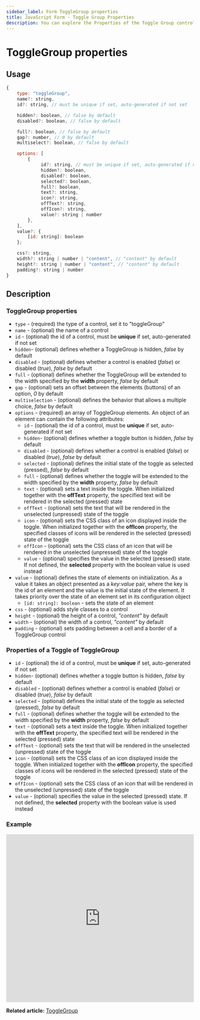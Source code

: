 ```yaml
---
sidebar_label: Form ToggleGroup properties
title: JavaScript Form - Toggle Group Properties 
description: You can explore the Properties of the Toggle Group control of Form in the documentation of the DHTMLX JavaScript UI library. Browse developer guides and API reference, try out code examples and live demos, and download a free 30-day evaluation version of DHTMLX Suite.
---
```


# ToggleGroup properties

## Usage

~~~js
{
    type: "toggleGroup",
    name?: string,
    id?: string, // must be unique if set, auto-generated if not set

    hidden?: boolean, // false by default
    disabled?: boolean, // false by default

    full?: boolean, // false by default
    gap?: number, // 0 by default
    multiselect?: boolean, // false by default

    options: [
        {
             id?: string, // must be unique if set, auto-generated if not set
             hidden?: boolean,
             disabled?: boolean,
             selected?: boolean,
             full?: boolean,
             text?: string,
             icon?: string,
             offText?: string,
             offIcon?: string,
             value?: string | number
        },
    ],
    value?: {
        [id: string]: boolean
    };

    css?: string,
    width?: string | number | "content", // "content" by default
    height?: string | number | "content", // "content" by default
    padding?: string | number
}
~~~

## Description

### ToggleGroup properties

- `type` - (required) the type of a control, set it to "toggleGroup"
- `name` - (optional) the name of a control
- `id` - (optional) the id of a control, must be **unique** if set, auto-generated if not set
- `hidden`- (optional) defines whether a ToggleGroup is hidden, *false* by default
- `disabled` - (optional) defines whether a control is enabled (*false*) or disabled (*true*), *false* by default
- `full` - (optional) defines whether the ToggleGroup will be extended to the width specified by the **width** property, *false* by default
- `gap` - (optional) sets an offset between the elements (buttons) of an option, *0* by default
- `multiselection` - (optional) defines the behavior that allows a multiple choice, *false* by default
- `options` - (required) an array of ToggleGroup elements. An object of an element can contain the following attributes:
    - `id` - (optional) the id of a control, must be **unique** if set, auto-generated if not set
    - `hidden`- (optional) defines whether a toggle button is hidden, *false* by default
    - `disabled` - (optional) defines whether a control is enabled (*false*) or disabled (*true*), *false* by default
    - `selected` - (optional) defines the initial state of the toggle as selected (pressed), *false* by default
    - `full` - (optional) defines whether the toggle will be extended to the width specified by the **width** property, *false* by default
    - `text` - (optional) sets a text inside the toggle. When initialized together with the **offText** property, the specified text will be rendered in the selected (pressed) state
    - `offText` - (optional) sets the text that will be rendered in the unselected (unpressed) state of the toggle
    - `icon` - (optional) sets the CSS class of an icon displayed inside the toggle. When initialized together with the **offIcon** property, the specified classes of icons will be rendered in the selected (pressed) state of the toggle
    - `offIcon` - (optional) sets the CSS class of an icon that will be rendered in the unselected (unpressed) state of the toggle
    - `value` - (optional) specifies the value in the selected (pressed) state. If not defined, the **selected** property with the boolean value is used instead
- `value` - (optional) defines the state of elements on initialization. As a value it takes an object presented as a *key:value* pair, where the key is the id of an element and the value is the initial state of the element. It takes priority over the state of an element set in its configuration object
    - `[id: string]: boolean` - sets the state of an element
- `css` - (optional) adds style classes to a control
- `height` - (optional) the height of a control, *"content"* by default
- `width` - (optional) the width of a control, *"content"* by default
- `padding` - (optional) sets padding between a cell and a border of a ToggleGroup control

### Properties of a Toggle of ToggleGroup

- `id` - (optional) the id of a control, must be **unique** if set, auto-generated if not set
- `hidden`- (optional) defines whether a toggle button is hidden, *false* by default
- `disabled` - (optional) defines whether a control is enabled (*false*) or disabled (*true*), *false* by default
- `selected` - (optional) defines the initial state of the toggle as selected (pressed), *false* by default
- `full` - (optional) defines whether the toggle will be extended to the width specified by the **width** property, *false* by default
- `text` - (optional) sets a text inside the toggle. When initialized together with the **offText** property, the specified text will be rendered in the selected (pressed) state
- `offText` - (optional) sets the text that will be rendered in the unselected (unpressed) state of the toggle
- `icon` - (optional) sets the CSS class of an icon displayed inside the toggle. When initialized together with the **offIcon** property, the specified classes of icons will be rendered in the selected (pressed) state of the toggle
- `offIcon` - (optional) sets the CSS class of an icon that will be rendered in the unselected (unpressed) state of the toggle
- `value` - (optional) specifies the value in the selected (pressed) state. If not defined, the **selected** property with the boolean value is used instead

### Example

<iframe src="https://snippet.dhtmlx.com/yqi21ykr?mode=js" frameborder="0" class="snippet_iframe" width="100%" height="450"></iframe>

**Related article:** [ToggleGroup](form/togglegroup.md)

